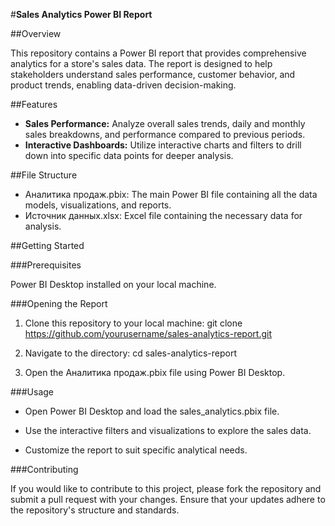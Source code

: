#**Sales Analytics Power BI Report**

##Overview

This repository contains a Power BI report that provides comprehensive analytics for a store's sales data. The report is designed to help stakeholders understand sales performance, customer behavior, and product trends, enabling data-driven decision-making.

##Features
- **Sales Performance:** Analyze overall sales trends, daily and monthly sales breakdowns, and performance compared to previous periods.
- **Interactive Dashboards:** Utilize interactive charts and filters to drill down into specific data points for deeper analysis.

##File Structure

- Аналитика продаж.pbix: The main Power BI file containing all the data models, visualizations, and reports.
- Источник данных.xlsx: Excel file containing the necessary data for analysis.

##Getting Started

###Prerequisites

Power BI Desktop installed on your local machine.

###Opening the Report

1. Clone this repository to your local machine: git clone https://github.com/yourusername/sales-analytics-report.git

2. Navigate to the directory: cd sales-analytics-report

3. Open the Аналитика продаж.pbix file using Power BI Desktop.

###Usage

- Open Power BI Desktop and load the sales_analytics.pbix file.

- Use the interactive filters and visualizations to explore the sales data.

- Customize the report to suit specific analytical needs.

###Contributing

If you would like to contribute to this project, please fork the repository and submit a pull request with your changes. Ensure that your updates adhere to the repository's structure and standards.
